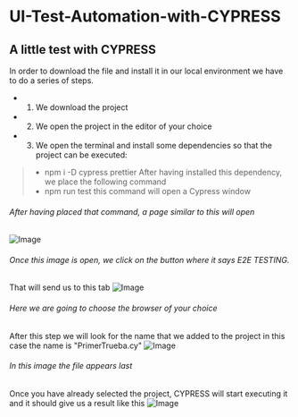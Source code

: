 # UI-Test-Automation-with-CYPRESS

## A little test with CYPRESS
In order to download the file and install it in our local environment we have to do a series of steps.
* 1) We download the project

* 2) We open the project in the editor of your choice

* 3) We open the terminal and install some dependencies so that the project can be executed:

> * npm i -D cypress prettier
After having installed this dependency, we place the following command
> * npm run test
this command will open a Cypress window

###### After having placed that command, a page similar to this will open
![Image](./img/Photo1.PNG)
###### Once this image is open, we click on the button where it says E2E TESTING.
That will send us to this tab
![Image](./img/Photo2.PNG)
###### Here we are going to choose the browser of your choice
After this step we will look for the name that we added to the project in this case the name is "PrimerTrueba.cy"
![Image](./img/Photo3.PNG)
###### In this image the file appears last
Once you have already selected the project, CYPRESS will start executing it and it should give us a result like this
![Image](./img/Photo.PNG)
